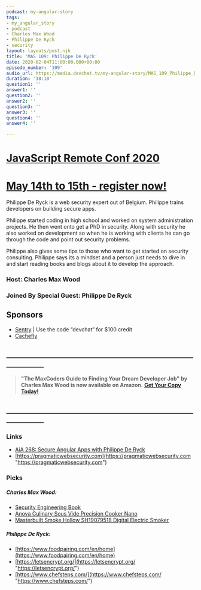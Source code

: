 ```yaml
---
podcast: my-angular-story
tags:
- my_angular_story
- podcast
- Charles Max Wood
- Philippe De Ryck
- security
layout: layouts/post.njk
title: 'MAS 109: Philippe De Ryck'
date: 2020-02-04T11:00:00.000+00:00
episode_number: '109'
audio_url: https://media.devchat.tv/my-angular-story/MAS_109_Philippe_De_Ryck.mp3
duration: '38:18'
question1: ''
answer1: ''
question2: ''
answer2: ''
question3: ''
answer3: ''
question4: ''
answer4: ''

---
```

# [JavaScript Remote Conf 2020](https://devchat.tv/conferences/javascript-remote-2020/ "JavaScript Remote Conf 2020")

# [May 14th to 15th - register now!](https://devchat.tv/conferences/javascript-remote-2020/ "JavaScript Remote Conf 2020")

Philippe De Ryck is a web security expert out of Belgium. Philippe trains developers on building secure apps.

Philippe started coding in high school and worked on system administration projects. He then went onto get a PhD in security. Along with security he also worked on development so when he is working with clients he can go through the code and point out security problems.

Philippe also gives some tips to those who want to get started on security consulting. Philippe says its a mindset and a person just needs to dive in and start reading books and blogs about it to develop the approach.

### Host: **Charles Max Wood**

### Joined By Special Guest: Philippe De Ryck

## Sponsors

* [Sentry](http://sentry.io/) | Use the code “devchat” for $100 credit
* [Cachefly](https://www.cachefly.com/)

## **____________________________________________________________**

> **"The MaxCoders Guide to Finding Your Dream Developer Job" by Charles Max Wood is now available on Amazon.** [**Get Your Copy Today!**](https://www.amazon.com/gp/product/B081MBL5C9/ref=as_li_ss_tl?ie=UTF8&linkCode=sl1&tag=devchattv-20&linkId=9d61363241636e2546ef46abba198746&language=en_US)

## **____________________________________________________________**

### Links

* [AiA 268: Secure Angular Apps with Philippe De Ryck](https://devchat.tv/adv-in-angular/aia-268-secure-angular-apps-with-philippe-de-ryck/)
* [https://pragmaticwebsecurity.com](https://pragmaticwebsecurity.com "https://pragmaticwebsecurity.com")

### Picks

##### **Charles Max Wood**:

* [Security Engineering Book](https://amzn.to/2PDJGF9)
* [Anova Culinary Sous Vide Precision Cooker Nano](https://amzn.to/2Pi14jQ)
* [Masterbuilt Smoke Hollow SH19079518 Digital Electric Smoker](https://amzn.to/35gFDoD)

##### Philippe De Ryck:

* [https://www.foodpairing.com/en/home](https://www.foodpairing.com/en/home)
* [https://letsencrypt.org/](https://letsencrypt.org/ "https://letsencrypt.org/")
* [https://www.chefsteps.com/](https://www.chefsteps.com/ "https://www.chefsteps.com/")
